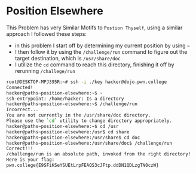 # Position Elsewhere

This Problem has very Similar Motifs to `Postion Thyself`, using a similar approach I followed these steps:

- in this problem I start off by determining my current position by using `~`
- I then follow it by using the `/challenge/run` command to figure out the target destination, which is `/usr/share/doc`
- I utilize the `cd` command to reach this directory, finishing it off by rerunning `/challege/run`




```bash
root@DESKTOP-MPJ395R:~# ssh -i ./key hacker@dojo.pwn.college
Connected!
hacker@paths~position-elsewhere:~$ ~
ssh-entrypoint: /home/hacker: Is a directory
hacker@paths~position-elsewhere:~$ /challenge/run
Incorrect...
You are not currently in the /usr/share/doc directory.
Please use the `cd` utility to change directory appropriately.
hacker@paths~position-elsewhere:~$ cd /usr
hacker@paths~position-elsewhere:/usr$ cd share
hacker@paths~position-elsewhere:/usr/share$ cd doc
hacker@paths~position-elsewhere:/usr/share/doc$ /challenge/run
Correct!!!
/challenge/run is an absolute path, invoked from the right directory!
Here is your flag:
pwn.college{E9SFiKSeYSUEtLrpFEAQS3cJFtp.ddDN1QDLzgTN0czW}
```
